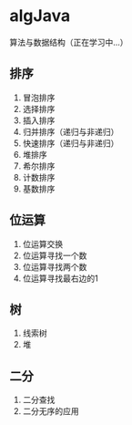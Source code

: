 # algJava
算法与数据结构（正在学习中...）
## 排序
1. 冒泡排序
2. 选择排序
3. 插入排序
4. 归并排序（递归与非递归）
5. 快速排序（递归与非递归）
6. 堆排序
7. 希尔排序
8. 计数排序
9. 基数排序
## 位运算
1. 位运算交换
2. 位运算寻找一个数
3. 位运算寻找两个数
4. 位运算寻找最右边的1
## 树
1. 线索树
2. 堆
## 二分
1. 二分查找
2. 二分无序的应用

